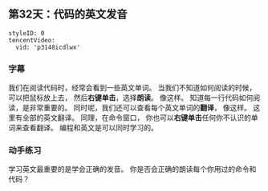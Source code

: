 ## 第32天：代码的英文发音
 
   
```@TencentVideo
styleID: 0
tencentVideo:
  vid: 'p3148icdlwx'

```


### 字幕

我们在阅读代码时，经常会看到一些英文单词。
当我们不知道如何阅读的时候，可以把鼠标放上去，
然后**右键单击**，选择**朗读**。
像这样。
知道每一行代码如何阅读，是非常重要的。
同时呢，我们还可以查看每个英文单词的**翻译**，
像这样。
这里有全部的英文翻译。
同理，在命令窗口，
你也可以**右键单击**任何你不认识的单词来查看翻译。
编程和英文是可以同时学习的。

### 动手练习
学习英文最重要的是学会正确的发音。 你是否会正确的朗读每个你用过的命令和代码？
